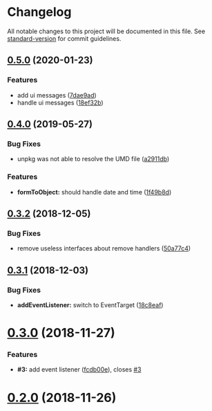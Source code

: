 # Changelog

All notable changes to this project will be documented in this file. See [standard-version](https://github.com/conventional-changelog/standard-version) for commit guidelines.

## [0.5.0](https://gitlab.com/tmorin/udom/compare/v0.4.0...v0.5.0) (2020-01-23)


### Features

* add ui messages ([7dae9ad](https://gitlab.com/tmorin/udom/commit/7dae9ad))
* handle ui messages ([18ef32b](https://gitlab.com/tmorin/udom/commit/18ef32b))



## [0.4.0](https://gitlab.com/tmorin/udom/compare/v0.3.2...v0.4.0) (2019-05-27)


### Bug Fixes

* unpkg was not able to resolve the UMD file ([a2911db](https://gitlab.com/tmorin/udom/commit/a2911db))


### Features

* **formToObject:** should handle date and time ([1f49b8d](https://gitlab.com/tmorin/udom/commit/1f49b8d))



<a name="0.3.2"></a>
## [0.3.2](https://gitlab.com/tmorin/udom/compare/v0.3.1...v0.3.2) (2018-12-05)


### Bug Fixes

* remove useless interfaces about remove handlers ([50a77c4](https://gitlab.com/tmorin/udom/commit/50a77c4))



<a name="0.3.1"></a>
## [0.3.1](https://gitlab.com/tmorin/udom/compare/v0.3.0...v0.3.1) (2018-12-03)


### Bug Fixes

* **addEventListener:** switch to EventTarget ([18c8eaf](https://gitlab.com/tmorin/udom/commit/18c8eaf))



<a name="0.3.0"></a>
# [0.3.0](https://gitlab.com/tmorin/udom/compare/v0.2.0...v0.3.0) (2018-11-27)


### Features

* **#3:** add event listener ([fcdb00e](https://gitlab.com/tmorin/udom/commit/fcdb00e)), closes [#3](https://gitlab.com/tmorin/udom/issues/3)



<a name="0.2.0"></a>
# [0.2.0](https://gitlab.com/tmorin/udom/compare/v0.1.0...v0.2.0) (2018-11-26)
